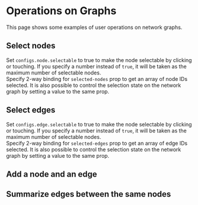 # Operations on Graphs

This page shows some examples of user operations on network graphs.

## Select nodes

Set `configs.node.selectable` to true to make the node selectable by clicking or touching.
If you specify a number instead of `true`, it will be taken as the maximum number of selectable nodes.  
Specify 2-way binding for `selected-nodes` prop to get an array of node IDs selected. It is also possible to control the selection state on the network graph by setting a value to the same prop.

<demo-tabs hint="To select multiple nodes, Shift+click or hold down the selected node and tap another node." :demo-height="400">
<template v-slot:demo>
  <DemoSelectNodes />
</template>
<template v-slot:source>

  <<< @/.vitepress/components/operation/SelectNodes.vue{29,60-65}

</template>
</demo-tabs>

## Select edges

Set `configs.edge.selectable` to true to make the node selectable by clicking or touching.
If you specify a number instead of `true`, it will be taken as the maximum number of selectable nodes.  
Specify 2-way binding for `selected-edges` prop to get an array of edge IDs selected. It is also possible to control the selection state on the network graph by setting a value to the same prop.

<demo-tabs hint="To select multiple edges, Shift+click or hold down the selected edge and tap another edge." :demo-height="400">
<template v-slot:demo>
  <DemoSelectEdges />
</template>
<template v-slot:source>

  <<< @/.vitepress/components/operation/SelectEdges.vue{29,60-65}

</template>
</demo-tabs>


## Add a node and an edge


## Summarize edges between the same nodes

<script setup>
import DemoSelectNodes from '../.vitepress/components/operation/SelectNodes.vue'
import DemoSelectEdges from '../.vitepress/components/operation/SelectEdges.vue'
</script>


